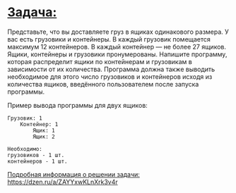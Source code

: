 # <u>**Задача:**</u>

Представьте, что вы доставляете груз в ящиках одинакового размера. У вас есть грузовики и контейнеры. В каждый грузовик помещается максимум 12 контейнеров. В каждый контейнер — не более 27 ящиков. Ящики, контейнеры и грузовики пронумерованы.
Напишите программу, которая распределит ящики по контейнерам и грузовикам в зависимости от их количества.
Программа должна также выводить необходимое для этого число грузовиков и контейнеров исходя из количества ящиков, введённого пользователем после запуска программы. 

Пример вывода программы для двух ящиков:  
    
    Грузовик: 1
        Контейнер: 1
            Ящик: 1
            Ящик: 2

    Необходимо:
    грузовиков - 1 шт.
    контейнеров - 1 шт.

<u>Подробная информация о решении задачи:</u>
https://dzen.ru/a/ZAYYxwKLnXrk3v4r